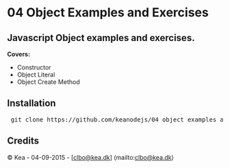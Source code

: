 # 04 Object Examples and Exercises

## Javascript Object examples and exercises.   

**Covers:**   

* Constructor   
* Object Literal   
* Object Create Method


## Installation

<pre> git clone https://github.com/keanodejs/04_object_examples_and_exercises.git </pre>

## Credits

&copy; Kea - 04-09-2015 - [clbo@kea.dk]  (mailto:clbo@kea.dk)